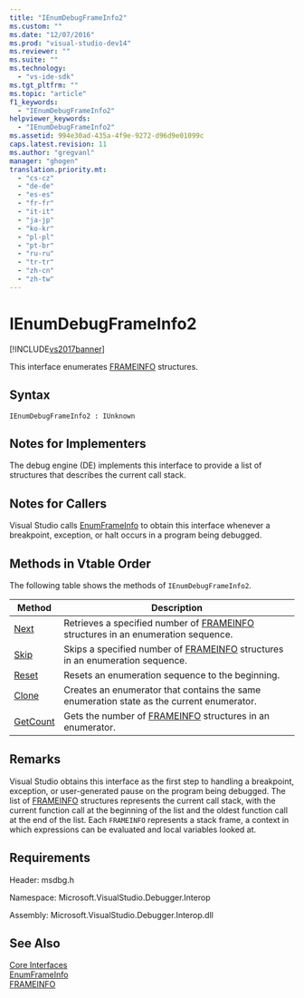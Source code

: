 ```yaml
---
title: "IEnumDebugFrameInfo2"
ms.custom: ""
ms.date: "12/07/2016"
ms.prod: "visual-studio-dev14"
ms.reviewer: ""
ms.suite: ""
ms.technology: 
  - "vs-ide-sdk"
ms.tgt_pltfrm: ""
ms.topic: "article"
f1_keywords: 
  - "IEnumDebugFrameInfo2"
helpviewer_keywords: 
  - "IEnumDebugFrameInfo2"
ms.assetid: 994e30ad-435a-4f9e-9272-d96d9e01099c
caps.latest.revision: 11
ms.author: "gregvanl"
manager: "ghogen"
translation.priority.mt: 
  - "cs-cz"
  - "de-de"
  - "es-es"
  - "fr-fr"
  - "it-it"
  - "ja-jp"
  - "ko-kr"
  - "pl-pl"
  - "pt-br"
  - "ru-ru"
  - "tr-tr"
  - "zh-cn"
  - "zh-tw"
---
```

# IEnumDebugFrameInfo2
[!INCLUDE[vs2017banner](../../../code-quality/includes/vs2017banner.md)]

This interface enumerates [FRAMEINFO](../../../extensibility/debugger/reference/frameinfo.md) structures.  
  
## Syntax  
  
```  
IEnumDebugFrameInfo2 : IUnknown  
```  
  
## Notes for Implementers  
 The debug engine (DE) implements this interface to provide a list of structures that describes the current call stack.  
  
## Notes for Callers  
 Visual Studio calls [EnumFrameInfo](../../../extensibility/debugger/reference/idebugthread2--enumframeinfo.md) to obtain this interface whenever a breakpoint, exception, or halt occurs in a program being debugged.  
  
## Methods in Vtable Order  
 The following table shows the methods of `IEnumDebugFrameInfo2`.  
  
|Method|Description|  
|------------|-----------------|  
|[Next](../../../extensibility/debugger/reference/ienumdebugframeinfo2--next.md)|Retrieves a specified number of [FRAMEINFO](../../../extensibility/debugger/reference/frameinfo.md) structures in an enumeration sequence.|  
|[Skip](../../../extensibility/debugger/reference/ienumdebugframeinfo2--skip.md)|Skips a specified number of [FRAMEINFO](../../../extensibility/debugger/reference/frameinfo.md) structures in an enumeration sequence.|  
|[Reset](../../../extensibility/debugger/reference/ienumdebugframeinfo2--reset.md)|Resets an enumeration sequence to the beginning.|  
|[Clone](../../../extensibility/debugger/reference/ienumdebugframeinfo2--clone.md)|Creates an enumerator that contains the same enumeration state as the current enumerator.|  
|[GetCount](../../../extensibility/debugger/reference/ienumdebugframeinfo2--getcount.md)|Gets the number of [FRAMEINFO](../../../extensibility/debugger/reference/frameinfo.md) structures in an enumerator.|  
  
## Remarks  
 Visual Studio obtains this interface as the first step to handling a breakpoint, exception, or user-generated pause on the program being debugged. The list of [FRAMEINFO](../../../extensibility/debugger/reference/frameinfo.md) structures represents the current call stack, with the current function call at the beginning of the list and the oldest function call at the end of the list. Each `FRAMEINFO` represents a stack frame, a context in which expressions can be evaluated and local variables looked at.  
  
## Requirements  
 Header: msdbg.h  
  
 Namespace: Microsoft.VisualStudio.Debugger.Interop  
  
 Assembly: Microsoft.VisualStudio.Debugger.Interop.dll  
  
## See Also  
 [Core Interfaces](../../../extensibility/debugger/reference/core-interfaces.md)   
 [EnumFrameInfo](../../../extensibility/debugger/reference/idebugthread2--enumframeinfo.md)   
 [FRAMEINFO](../../../extensibility/debugger/reference/frameinfo.md)